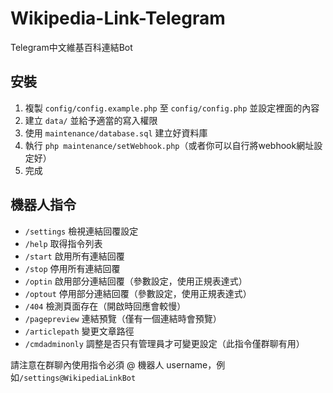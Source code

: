 # Wikipedia-Link-Telegram
Telegram中文維基百科連結Bot

## 安裝
1. 複製 ```config/config.example.php``` 至 ```config/config.php``` 並設定裡面的內容
2. 建立 ```data/``` 並給予適當的寫入權限
3. 使用 ```maintenance/database.sql``` 建立好資料庫
4. 執行 ```php maintenance/setWebhook.php```（或者你可以自行將webhook網址設定好）
5. 完成

## 機器人指令
* ```/settings``` 檢視連結回覆設定
* ```/help``` 取得指令列表
* ```/start``` 啟用所有連結回覆
* ```/stop``` 停用所有連結回覆
* ```/optin``` 啟用部分連結回覆（參數設定，使用正規表達式）
* ```/optout``` 停用部分連結回覆（參數設定，使用正規表達式）
* ```/404``` 檢測頁面存在（開啟時回應會較慢）
* ```/pagepreview``` 連結預覽（僅有一個連結時會預覽）
* ```/articlepath``` 變更文章路徑
* ```/cmdadminonly``` 調整是否只有管理員才可變更設定（此指令僅群聊有用）

請注意在群聊內使用指令必須 @ 機器人 username，例如```/settings@WikipediaLinkBot```
